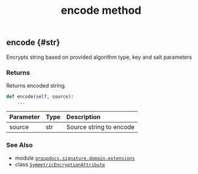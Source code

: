 ﻿---
title: encode method
second_title: GroupDocs.Signature for Python via .NET API References
description: 
type: docs
url: /python-net/groupdocs.signature.domain.extensions/symmetricencryptionattribute/encode/
is_root: false
weight: 30
---

## encode {#str}

Encrypts string based on provided algorithm type, key and salt parameters


### Returns 


Returns encoded string.


```python
def encode(self, source):
    ...
```


| Parameter | Type | Description |
| :- | :- | :- |
| source | str | Source string to encode |



### See Also
* module [`groupdocs.signature.domain.extensions`](../../)
* class [`SymmetricEncryptionAttribute`](/signature/python-net/groupdocs.signature.domain.extensions/symmetricencryptionattribute)
